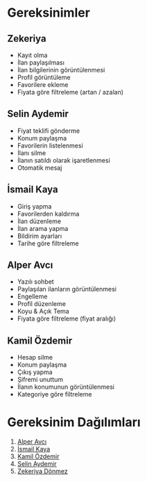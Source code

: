 # Gereksinimler

## Zekeriya

- Kayıt olma
- İlan paylaşılması
- İlan bilgilerinin görüntülenmesi
- Profil görüntüleme
- Favorilere ekleme
- Fiyata göre filtreleme (artan / azalan)

## Selin Aydemir

- Fiyat teklifi gönderme
- Konum paylaşma
- Favorilerin listelenmesi
- İlanı silme
- İlanın satıldı olarak işaretlenmesi
- Otomatik mesaj

## İsmail Kaya
- Giriş yapma
- Favorilerden kaldırma
- İlan düzenleme
- İlan arama yapma
- Bildirim ayarları
- Tarihe göre filtreleme

## Alper Avcı
- Yazılı sohbet
- Paylaşılan ilanların görüntülenmesi
- Engelleme
- Profil düzenleme
- Koyu & Açık Tema
- Fiyata göre filtreleme (fiyat aralığı)

## Kamil Özdemir
- Hesap silme
- Konum paylaşma
- Çıkış yapma
- Şifremi unuttum
- İlanın konumunun görüntülenmesi
- Kategoriye göre filtreleme


# Gereksinim Dağılımları

1. [Alper Avcı](alper_avci_gereksinimler.md)
2. [İsmail Kaya](ismail_kaya_gereksinimler.md)
3. [Kamil Özdemir](kamil_ozdemir_gereksinimler.md)
4. [Selin Aydemir](selin_aydemir_gereksinimler.md)
5. [Zekeriya Dönmez](zekeriya_donmez_gereksinimler.md)